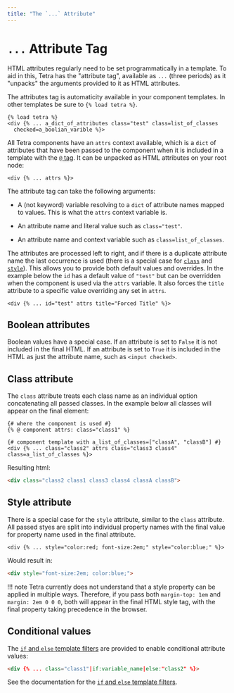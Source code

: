 ```yaml
---
title: "The `...` Attribute"
---
```


# `...` Attribute Tag

HTML attributes regularly need to be set programmatically in a template. To aid in this, Tetra has the "attribute tag", available as `...` (three periods) as it "unpacks" the arguments provided to it as HTML attributes.

The attributes tag is automaticity available in your component templates. In other templates be sure to `{% load tetra %}`.

``` django
{% load tetra %}
<div {% ... a_dict_of_attributes class="test" class=list_of_classes 
  checked=a_boolian_varible %}>
```

All Tetra components have an `attrs` context available, which is a `dict` of attributes that have been passed to the component when it is included in a template with the [`@` tag](component-tag.md). It can be unpacked as HTML attributes on your root node:

``` django
<div {% ... attrs %}>
```

The attribute tag can take the following arguments:

- A (not keyword) variable resolving to a `dict` of attribute names mapped to values. This is what the `attrs` context variable is.

- An attribute name and literal value such as `class="test"`.

- An attribute name and context variable such as `class=list_of_classes`.

The attributes are processed left to right, and if there is a duplicate attribute name the last occurrence is used (there is a special case for [`class`](#class-attribute) and [`style`](#style-attribute)). This allows you to provide both default values and overrides. In the example below the `id` has a default value of `"test"` but can be overridden when the component is used via the `attrs` variable. It also forces the `title` attribute to a specific value overriding any set in `attrs`.

``` django
<div {% ... id="test" attrs title="Forced Title" %}>
```

## Boolean attributes

Boolean values have a special case. If an attribute is set to `False` it is not included in the final HTML. If an attribute is set to `True` it is included in the HTML as just the attribute name, such as `<input checked>`.

## Class attribute

The `class` attribute treats each class name as an individual option concatenating all passed classes. In the example below all classes will appear on the final element:

``` django
{# where the component is used #}
{% @ component attrs: class="class1" %}

{# component template with a_list_of_classes=["classA", "classB"] #}
<div {% ... class="class2" attrs class="class3 class4" class=a_list_of_classes %}>
```

Resulting html:

``` html
<div class="class2 class1 class3 class4 classA classB">
```

## Style attribute

There is a special case for the `style` attribute, similar to the `class` attribute. All passed styes are split into individual property names with the final value for property name used in the final attribute.

``` django
<div {% ... style="color:red; font-size:2em;" style="color:blue;" %}>
```

Would result in:

``` html
<div style="font-size:2em; color:blue;">
```

!!! note
    Tetra currently does not understand that a style property can be applied in multiple ways. Therefore, if you pass both `margin-top: 1em` and `margin: 2em 0 0 0`, both will appear in the final HTML style tag, with the final property taking precedence in the browser.

## Conditional values

The [`if` and `else` template filters](if-else-filters.md) are provided to enable conditional attribute values:

``` html
<div {% ... class="class1"|if:variable_name|else:"class2" %}>
```

See the documentation for the [`if` and `else` template filters](if-else-filters.md).
